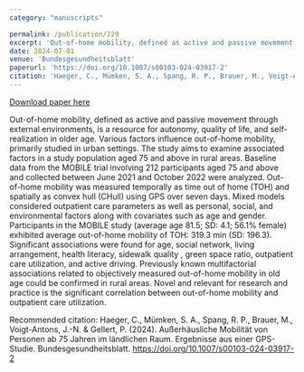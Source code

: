 ```yaml
---
category: "manuscripts"

permalink: /publication/J29
excerpt: 'Out-of-home mobility, defined as active and passive movement through external environments, is a resource for autonomy, quality of life, and self-realization in older age. Various factors influence out-of-home mobility, primarily studied in urban settings. The study aims to examine associated factors in a study population aged 75 and above in rural areas. Baseline data from the MOBILE trial involving 212 participants aged 75 and above and collected between June 2021 and October 2022 were analyzed. Out-of-home mobility was measured temporally as time out of home (TOH) and spatially as convex hull (CHull) using GPS over seven days. Mixed models considered outpatient care parameters as well as personal, social, and environmental factors along with covariates such as age and gender. Participants in the MOBILE study (average age 81.5; SD: 4.1; 56.1% female) exhibited average out-of-home mobility of TOH: 319.3 min (SD: 196.3). Significant associations were found for age, social network, living arrangement, health literacy, sidewalk quality , green space ratio, outpatient care utilization, and active driving. Previously known multifactorial associations related to objectively measured out-of-home mobility in old age could be confirmed in rural areas. Novel and relevant for research and practice is the significant correlation between out-of-home mobility and outpatient care utilization.'
date: 2024-07-01
venue: 'Bundesgesundheitsblatt'
paperurl: 'https://doi.org/10.1007/s00103-024-03917-2'
citation: 'Haeger, C., Mümken, S. A., Spang, R. P., Brauer, M., Voigt-Antons, J.-N. &amp; Gellert, P. (2024).  Außerhäusliche Mobilität von Personen ab 75 Jahren im ländlichen Raum. Ergebnisse aus einer GPS-Studie. Bundesgesundheitsblatt. https://doi.org/10.1007/s00103-024-03917-2'
---
```


<a href='https://doi.org/10.1007/s00103-024-03917-2'>Download paper here</a>

Out-of-home mobility, defined as active and passive movement through external environments, is a resource for autonomy, quality of life, and self-realization in older age. Various factors influence out-of-home mobility, primarily studied in urban settings. The study aims to examine associated factors in a study population aged 75 and above in rural areas. Baseline data from the MOBILE trial involving 212 participants aged 75 and above and collected between June 2021 and October 2022 were analyzed. Out-of-home mobility was measured temporally as time out of home (TOH) and spatially as convex hull (CHull) using GPS over seven days. Mixed models considered outpatient care parameters as well as personal, social, and environmental factors along with covariates such as age and gender. Participants in the MOBILE study (average age 81.5; SD: 4.1; 56.1% female) exhibited average out-of-home mobility of TOH: 319.3 min (SD: 196.3). Significant associations were found for age, social network, living arrangement, health literacy, sidewalk quality , green space ratio, outpatient care utilization, and active driving. Previously known multifactorial associations related to objectively measured out-of-home mobility in old age could be confirmed in rural areas. Novel and relevant for research and practice is the significant correlation between out-of-home mobility and outpatient care utilization.

Recommended citation: Haeger, C., Mümken, S. A., Spang, R. P., Brauer, M., Voigt-Antons, J.-N. & Gellert, P. (2024).  Außerhäusliche Mobilität von Personen ab 75 Jahren im ländlichen Raum. Ergebnisse aus einer GPS-Studie. Bundesgesundheitsblatt. https://doi.org/10.1007/s00103-024-03917-2